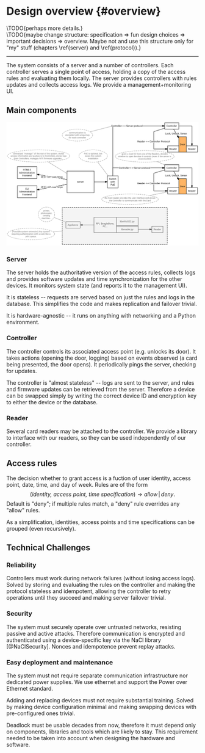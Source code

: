Design overview {#overview}
==============================

\TODO{perhaps more details.}  
\TODO{maybe change structure: specification => fun design choices => important decisions => overview. Maybe not and use this structure only for "my" stuff (chapters \ref{server} and \ref{protocol}).}

------------------------------------------------------------------------------

The system consists of a server and a number of controllers. Each controller serves a single point of access, holding a copy of the access rules and evaluating them locally. The server provides controllers with rules updates and collects access logs. We provide a management+monitoring UI.

Main components
---------------

![Deadlock components. Note: this picture is horrible, \TODO{}.](src/img/architecture.png)

### Server

The server holds the authoritative version of the access rules, collects logs and provides software updates and time synchronization for the other devices. It monitors system state (and reports it to the management UI).

It is stateless -- requests are served based on just the rules and logs in the database. This simplifies the code and makes replication and failover trivial.

It is hardware-agnostic -- it runs on anything with networking and a Python environment.

### Controller

The controller controls its associated access point (e.g. unlocks its door). It takes actions (opening the door, logging) based on events observed (a card being presented, the door opens). It periodically pings the server, checking for updates.

The controller is "almost stateless" -- logs are sent to the server, and rules and firmware updates can be retrieved from the server. Therefore a device can be swapped simply by writing the correct device ID and encryption key to either the device or the database.

### Reader

Several card readers may be attached to the controller. We provide a library to interface with our readers, so they can be used independently of our controller.

Access rules
------------

The decision whether to grant access is a fuction of user identity, access point, date, time, and day of week.
Rules are of the form
$$(\textit{identity, access point, time specification}) \rightarrow \textit{allow}\,|\,\textit{deny}.$$
Default is "deny"; if multiple rules match, a "deny" rule overrides any "allow" rules.

As a simplification, identities, access points and time specifications can be grouped (even recursively).

Technical Challenges
--------------------

### Reliability

Controllers must work during network failures (without losing access logs). Solved by storing and evaluating the rules on the controller and making the protocol stateless and idempotent, allowing the controller to retry operations until they succeed and making server failover trivial.

### Security

The system must securely operate over untrusted networks, resisting passive and active attacks.
Therefore communication is encrypted and authenticated using a device-specific key via the NaCl library [@NaClSecurity]. Nonces and idempotence prevent replay attacks.

### Easy deployment and maintenance

The system must not require separate communication infrastructure nor dedicated power supplies. We use ethernet and support the Power over Ethernet standard.

Adding and replacing devices must not require substantial training. Solved by making device configuration minimal and making swapping devices with pre-configured ones trivial.

Deadlock must be usable decades from now, therefore it must depend only on components, libraries and tools which are likely to stay. This requirement needed to be taken into account when designing the hardware and software.
